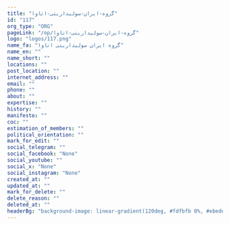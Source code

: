 ```yaml
---
title: "گروه-ایران-سولیداریتی-اتاوا"
id: "117"
org_type: "ORG"
pageLink: "/op/گروه-ایران-سولیداریتی-اتاوا"
logo: "logos/117.png"
name_fa: "گروه ایران سولیداریتی اتاوا"
name_en: ""
name_short: ""
locations: ""
post_location: ""
internet_address: ""
email: ""
phone: ""
about: ""
expertise: ""
history: ""
manifesto: ""
coc: ""
estimation_of_members: ""
political_orientation: ""
mark_for_edit: ""
social_telegram: ""
social_facebook: "None"
social_youtube: ""
social_x: "None"
social_instagram: "None"
created_at: ""
updated_at: ""
mark_for_delete: ""
delete_reason: ""
deleted_at: ""
headerBg: "background-image: linear-gradient(120deg, #fdfbfb 0%, #ebedee 100%);"
---
```

